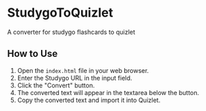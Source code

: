 # StudygoToQuizlet
A converter for studygo flashcards to quizlet

## How to Use

1. Open the `index.html` file in your web browser.
2. Enter the Studygo URL in the input field.
3. Click the "Convert" button.
4. The converted text will appear in the textarea below the button.
5. Copy the converted text and import it into Quizlet.
